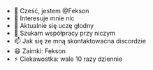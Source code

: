 - 👋 Cześć, jestem @Fekson
- 👀 Interesuje mnie nic
- 🌱 Aktualnie się uczę głodny
- 💞️ Szukam współpracy przy niczym
- 📫 Jak się ze mną skontaktowaćna discordzie
- 😄 Zaimki: Fekson
- ⚡ Ciekawostka: wale 10 razy dziennie



<!---
Fekson/Fekson is a ✨ special ✨ repository because its `README.md` (this file) appears on your GitHub profile.
You can click the Preview link to take a look at your changes.
--->
